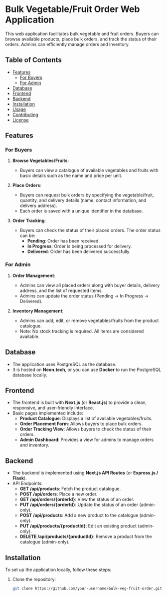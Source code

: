 # Bulk Vegetable/Fruit Order Web Application

This web application facilitates bulk vegetable and fruit orders. Buyers can browse available products, place bulk orders, and track the status of their orders. Admins can efficiently manage orders and inventory.

## Table of Contents
- [Features](#features)
  - [For Buyers](#for-buyers)
  - [For Admin](#for-admin)
- [Database](#database)
- [Frontend](#frontend)
- [Backend](#backend)
- [Installation](#installation)
- [Usage](#usage)
- [Contributing](#contributing)
- [License](#license)

## Features

### For Buyers

1. **Browse Vegetables/Fruits**:
   - Buyers can view a catalogue of available vegetables and fruits with basic details such as the name and price per unit.
   
2. **Place Orders**:
   - Buyers can request bulk orders by specifying the vegetable/fruit, quantity, and delivery details (name, contact information, and delivery address).
   - Each order is saved with a unique identifier in the database.

3. **Order Tracking**:
   - Buyers can check the status of their placed orders. The order status can be:
     - **Pending**: Order has been received.
     - **In Progress**: Order is being processed for delivery.
     - **Delivered**: Order has been delivered successfully.

### For Admin

1. **Order Management**:
   - Admins can view all placed orders along with buyer details, delivery address, and the list of requested items.
   - Admins can update the order status (Pending → In Progress → Delivered).

2. **Inventory Management**:
   - Admins can add, edit, or remove vegetables/fruits from the product catalogue.
   - Note: No stock tracking is required. All items are considered available.

## Database

- The application uses PostgreSQL as the database.
- It is hosted on **Neon.tech**, or you can use **Docker** to run the PostgreSQL database locally.

## Frontend

- The frontend is built with **Next.js** (or **React.js**) to provide a clean, responsive, and user-friendly interface.
- Basic pages implemented include:
  - **Product Catalogue**: Displays a list of available vegetables/fruits.
  - **Order Placement Form**: Allows buyers to place bulk orders.
  - **Order Tracking View**: Allows buyers to check the status of their orders.
  - **Admin Dashboard**: Provides a view for admins to manage orders and inventory.

## Backend

- The backend is implemented using **Next.js API Routes** (or **Express.js / Flask**).
- API Endpoints:
  - **GET /api/products**: Fetch the product catalogue.
  - **POST /api/orders**: Place a new order.
  - **GET /api/orders/{orderId}**: View the status of an order.
  - **PUT /api/orders/{orderId}**: Update the status of an order (admin-only).
  - **POST /api/products**: Add a new product to the catalogue (admin-only).
  - **PUT /api/products/{productId}**: Edit an existing product (admin-only).
  - **DELETE /api/products/{productId}**: Remove a product from the catalogue (admin-only).

## Installation

To set up the application locally, follow these steps:

1. Clone the repository:

   ```bash
   git clone https://github.com/your-username/bulk-veg-fruit-order.git

